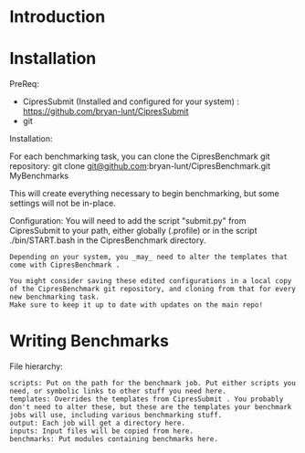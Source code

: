 Introduction
============

Installation
============

PreReq:

- CipresSubmit (Installed and configured for your system) : https://github.com/bryan-lunt/CipresSubmit 
- git

Installation:

For each benchmarking task, you can clone the CipresBenchmark git repository:
	git clone git@github.com:bryan-lunt/CipresBenchmark.git MyBenchmarks

This will create everything necessary to begin benchmarking, but some settings will not be in-place.

Configuration:
	You will need to add the script "submit.py" from CipresSubmit to your path, either globally (.profile) or in the script ./bin/START.bash in the CipresBenchmark directory.

	Depending on your system, you _may_ need to alter the templates that come with CipresBenchmark .

	You might consider saving these edited configurations in a local copy of the CipresBenchmark git repository, and cloning from that for every new benchmarking task.
	Make sure to keep it up to date with updates on the main repo!

Writing Benchmarks
==================





File hierarchy:

	scripts: Put on the path for the benchmark job. Put either scripts you need, or symbolic links to other stuff you need here.
	templates: Overrides the templates from CipresSubmit . You probably don't need to alter these, but these are the templates your benchmark jobs will use, including various benchmarking stuff.
	output: Each job will get a directory here.
	inputs: Input files will be copied from here.
	benchmarks: Put modules containing benchmarks here.	

